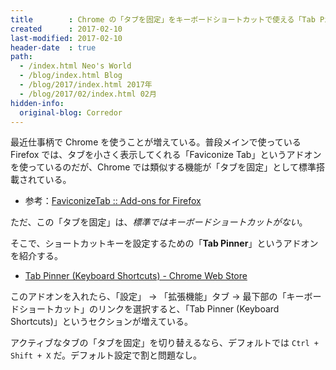 ```yaml
---
title        : Chrome の「タブを固定」をキーボードショートカットで使える「Tab Pinner」
created      : 2017-02-10
last-modified: 2017-02-10
header-date  : true
path:
  - /index.html Neo's World
  - /blog/index.html Blog
  - /blog/2017/index.html 2017年
  - /blog/2017/02/index.html 02月
hidden-info:
  original-blog: Corredor
---
```


最近仕事柄で Chrome を使うことが増えている。普段メインで使っている Firefox では、タブを小さく表示してくれる「Faviconize Tab」というアドオンを使っているのだが、Chrome では類似する機能が「タブを固定」として標準搭載されている。

- 参考：[FaviconizeTab :: Add-ons for Firefox](https://addons.mozilla.org/ja/firefox/addon/faviconizetab/)

ただ、この「タブを固定」は、_標準ではキーボードショートカットがない_。

そこで、ショートカットキーを設定するための「__Tab Pinner__」というアドオンを紹介する。

- [Tab Pinner (Keyboard Shortcuts) - Chrome Web Store](https://chrome.google.com/webstore/detail/tab-pinner-keyboard-short/mbcjcnomlakhkechnbhmfjhnnllpbmlh)

このアドオンを入れたら、「設定」 → 「拡張機能」タブ → 最下部の「キーボードショートカット」のリンクを選択すると、「Tab Pinner (Keyboard Shortcuts)」というセクションが増えている。

アクティブなタブの「タブを固定」を切り替えるなら、デフォルトでは `Ctrl + Shift + X` だ。デフォルト設定で割と問題なし。
